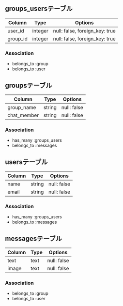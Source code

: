 
## groups_usersテーブル

|Column|Type|Options|
|------|----|-------|
|user_id|integer|null: false, foreign_key: true|
|group_id|integer|null: false, foreign_key: true|

### Association
- belongs_to :group
- belongs_to :user

## groupsテーブル

|Column|Type|Options|
|------|----|-------|
|group_name|string|null: false|
|chat_member|string|null: false|

### Association
- has_many :groups_users
- belongs_to :messages

## usersテーブル

|Column|Type|Options|
|------|----|-------|
|name|string|null: false|
|email|string|null: false|

### Association
- has_many :groups_users
- belongs_to :messages

## messagesテーブル

|Column|Type|Options|
|------|----|-------|
|text|text|null: false|
|image|text|null: false|

### Association
- belongs_to :group
- belongs_to :user

